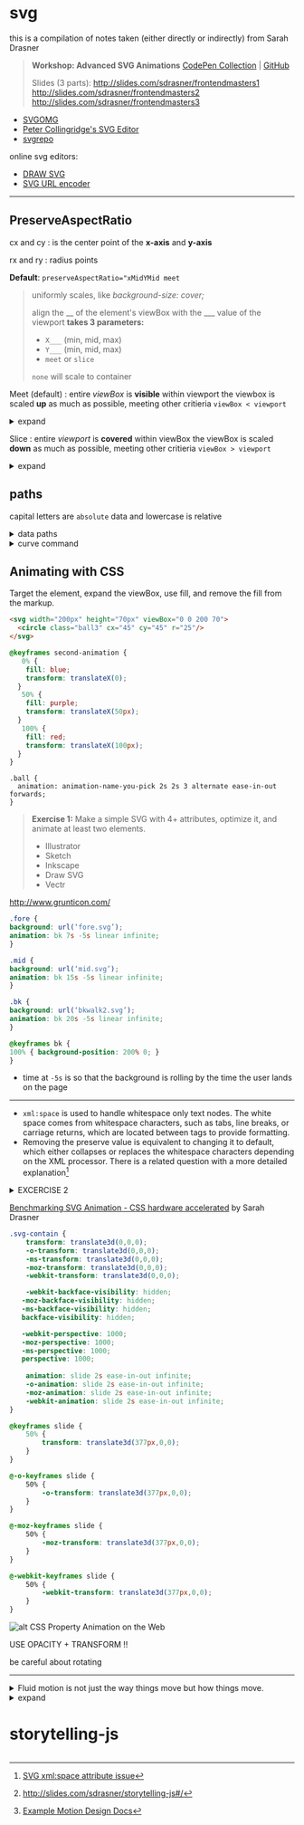# svg
this is a compilation of notes taken (either directly or indirectly) from Sarah Drasner

> **Workshop: Advanced SVG Animations**
[CodePen Collection](https://codepen.io/collection/XvBQJQ/) | [GitHub](https://github.com/sdras/frontendmasters-svganimation)
>
> Slides (3 parts):
  http://slides.com/sdrasner/frontendmasters1
  http://slides.com/sdrasner/frontendmasters2
  http://slides.com/sdrasner/frontendmasters3

* [SVGOMG](https://jakearchibald.github.io/svgomg/)
* [Peter Collingridge's SVG Editor](http://petercollingridge.appspot.com/svg-editor)
* [svgrepo](https://www.svgrepo.com/vectors/html/)

online svg editors:

* [DRAW SVG](http://www.drawsvg.org)
* [SVG URL encoder](https://yoksel.github.io/url-encoder/)

---

## PreserveAspectRatio

cx and cy
: is the center point of the **x-axis** and **y-axis**

rx and ry 
: radius points


**Default**: 
`preserveAspectRatio="xMidYMid meet`

>uniformly scales, like *background-size: cover;*
>
> align the __ of the element's viewBox with the ___ value of the viewport
**takes 3 parameters:**
>  * `X___` (min, mid, max)
>  * `Y___` (min, mid, max)
>  * `meet` or `slice`
> 
>  `none` will scale to container

Meet (default)
: entire *viewBox* is **visible** within viewport
the viewbox is scaled **up** as much as possible, meeting other critieria
`viewBox < viewport` 

<details><summary>expand</summary>
<img src="https://s3.amazonaws.com/media-p.slid.es/uploads/75854/images/1867404/Screen_Shot_2015-10-23_at_4.57.11_AM.png">
</details>

Slice
: entire *viewport* is **covered** within viewBox
the viewBox is scaled **down** as much as possible, meeting other critieria
`viewBox > viewport`

<details><summary>expand</summary>
<img src="https://s3.amazonaws.com/media-p.slid.es/uploads/75854/images/1867407/Screen_Shot_2015-10-23_at_4.57.23_AM.png"">
</details>


## paths 

capital letters are `absolute` data and lowercase is relative


<details><summary>data paths</summary><img src="https://s3.amazonaws.com/media-p.slid.es/uploads/75854/images/1790156/path-table1.jpg"></details>

<details><summary>curve command</summary><img src="https://s3.amazonaws.com/media-p.slid.es/uploads/75854/images/1790146/path-table.jpg"></details>



## Animating with CSS

Target the element, expand the viewBox,
use fill, and remove the fill from the markup.

```html
<svg width="200px" height="70px" viewBox="0 0 200 70">
  <circle class="ball3" cx="45" cy="45" r="25"/>
</svg>
```
```CSS
@keyframes second-animation {
   0% {
    fill: blue;
    transform: translateX(0);
  }
   50% {
    fill: purple;
    transform: translateX(50px);
  }
   100% {
    fill: red;
    transform: translateX(100px);
  }
}
```
```SHORTHAND
.ball {
  animation: animation-name-you-pick 2s 2s 3 alternate ease-in-out forwards;
}
```

> **Exercise 1:**
> Make a simple SVG with 4+ attributes, optimize it, and animate at least two elements.
>
> * Illustrator
> * Sketch
> * Inkscape
> * Draw SVG
> * Vectr

http://www.grunticon.com/

```css
.fore {
background: url(‘fore.svg’);
animation: bk 7s -5s linear infinite;
}

.mid {
background: url(‘mid.svg’);
animation: bk 15s -5s linear infinite;
}

.bk {
background: url(‘bkwalk2.svg’);
animation: bk 20s -5s linear infinite;
}

@keyframes bk {
100% { background-position: 200% 0; }
}
```
* time at `-5s` is so that the background is rolling by the time the user lands on the page

---

* `xml:space` is used to handle whitespace only text nodes. The white space comes from whitespace characters, such as tabs, line breaks, or carriage returns, which are located between tags to provide formatting. 
* Removing the  preserve value is equivalent to changing it to default, which either collapses or replaces the whitespace characters depending on the XML processor. There is a related question with a more detailed explanation[^xmlspace]

[^xmlspace]: [SVG xml:space attribute issue](https://stackoverflow.com/questions/11493057/svg-xmlspace-attribute-issue)


<details><summary>EXCERCISE 2</summary>

```CSS
//mid and mid-sm are the same
#back {
    opacity: 0.8;
    animation: bkmove 70s linear infinite;
    animation-iteration-count: 3;
}

#teal {
 animation: hover 2s ease-in-out infinite both;
}

#tshadow {
  animation: shadowhover 2s ease-in-out infinite both;
  transform-origin: 50% 50%;
}

#purple {
 animation: hover 2s -0.5s ease-in-out infinite both;
}
//same shadow

#heart {
    animation: heartpop 2s 1.25s ease-out both;
    transform-origin: 50% 50%;
    transform: scale(0);
    -moz-transform: scale(1); //firefox transform-origin svg bug hack
}

/*had to split the heart animation in two due to a bad safari 
svg bug that doesn't allow for opacity and transform*/
#heartopacity {
    animation: heartopacity 1.5s 1s ease-out both;
    opacity: 0;
}

#floaty {
  opacity: 0.2;
  animation: floataround 3s ease-in-out infinite both;
  transform-origin: 50% 50%;
  animation-iteration-count: 30;
}

@keyframes bkmove {
    100% {
        transform: translateX(-1600px);
    }
}

@keyframes heartopacity {
    50% {
        opacity: 0.9;
    }
    90% {
        opacity: 0.2;
    }
    100% {
        opacity: 0;
    }
}

@keyframes heartpop {
    50% {
        transform: scale(1);
        -moz-transform: scale(1);
    }
    90% {
        transform: scale(1.5);
        -moz-transform: scale(1);
    }
    100% {
        transform: scale(0);
        -moz-transform: scale(1);
    }
}
```
</details>


[Benchmarking SVG Animation - CSS hardware accelerated](https://codepen.io/sdras/pen/iEGbI/) by Sarah Drasner

```css
.svg-contain {
	transform: translate3d(0,0,0);
	-o-transform: translate3d(0,0,0);
	-ms-transform: translate3d(0,0,0);
	-moz-transform: translate3d(0,0,0);
	-webkit-transform: translate3d(0,0,0);

	-webkit-backface-visibility: hidden;
   -moz-backface-visibility: hidden;
   -ms-backface-visibility: hidden;
   backface-visibility: hidden;

   -webkit-perspective: 1000;
   -moz-perspective: 1000;
   -ms-perspective: 1000;
   perspective: 1000;
	  
	animation: slide 2s ease-in-out infinite;
	-o-animation: slide 2s ease-in-out infinite;
	-moz-animation: slide 2s ease-in-out infinite;
	-webkit-animation: slide 2s ease-in-out infinite;
}

@keyframes slide {
	50% {
		transform: translate3d(377px,0,0);
	}
}

@-o-keyframes slide {
	50% {
		-o-transform: translate3d(377px,0,0);
	}
}

@-moz-keyframes slide {
	50% {
		-moz-transform: translate3d(377px,0,0);
	}
}

@-webkit-keyframes slide {
	50% {
		-webkit-transform: translate3d(377px,0,0);
	}
}
```

![alt CSS Property Animation on the Web](https://s3.amazonaws.com/media-p.slid.es/uploads/75854/images/1790347/css-propery.jpg)

USE OPACITY + TRANSFORM !!

be careful about rotating








---


<details>


<summary>Fluid motion is not just the way things move but how things move. 
</summary>

A beautiful animation can become unsuccessful when there are unnecessary repaints and elements are not properly hardware accelerated. This involves thinking about the element itself along with the way we animate it. Animations should be performed with transforms and opacity where possible. Animated elements must be hardware accelerated (see the docs for our .accelerate class).

Mobile web pages should specify initial-scale=1.0 in the meta tag so that the device is not waiting the required 300MS on the secondary tap before calling action. Interaction for touch events must either start from a larger touch-target (40px x 40px or greater) or use @media(pointer:coarse) when support increases.

SVG should be used in place of jpg, png, or gif for animated elements due to their small filesize when properly designed for performance. The exception to this rule being an element that has to grow many scales higher than its original state, which is a poor use case for SVG due to the cost of that rerender. SVG must be properly optimized with tools like SVGOMG, SVGO, or Peter Coolinridge's SVG Editor.

</details>




<details>

<summary> expand

# storytelling-js

</summary>

[^storytelling]:http://slides.com/sdrasner/storytelling-js#/

[^storytelling]

Surprise with technique
SVG Filters

```js
tl.call(addAttr);
tl.fromTo(feTurb, 1, {
  attr: {
    baseFrequency: '0 0'
  }
}, {
  attr: {
    baseFrequency: '0.8 1.2'
  },
  ease: Sine.easeOut
});
tl.to(feTurb, 1, {
  attr: {
    baseFrequency: '0 0'
  },
  ease: Sine.easeIn
});
tl.call(removeAttr);

// filter attribute helpers
function addAttr() {
  feTurb.setAttribute('baseFrequency', '0 0');
}

function removeAttr() {
  var applyFilter = document.getElementById("applyFilter");
  applyFilter.removeAttribute("filter");
}
```

[^fluid-motion]: [Example Motion Design Docs](https://codepen.io/sdras/pen/JbaGwg)

Entrances and Exits must be consistent. Entrances start from a 90% scale so as not to be too jarring for the user.[^fluid-motion]

**The cubic bezier for entrance is:**
cubic-bezier(0.39, 0.575, 0.565, 1);

**The cubic bezier for exit is:**
cubic-bezier(0.47, 0, 0.745, 0.715);

```js
Math.easeOutSine = function (t, b, c, d) {
  return c * Math.sin(t/d * (Math.PI/2)) + b;
};
          
Math.easeInSine = function (t, b, c, d) {
  return -c * Math.cos(t/d * (Math.PI/2)) + c + b;
};
```
</details>

